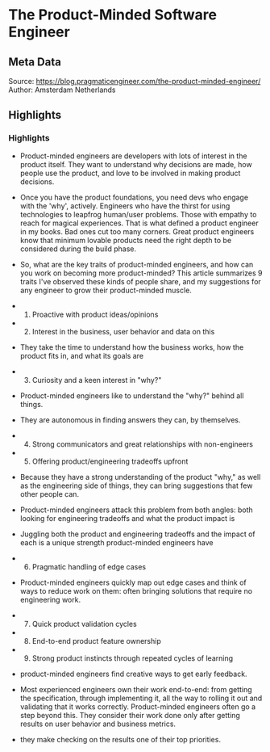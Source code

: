 # The Product-Minded Software Engineer

## Meta Data

Source:  https://blog.pragmaticengineer.com/the-product-minded-engineer/ 
Author: Amsterdam Netherlands

## Highlights

### Highlights

- Product-minded engineers are developers with lots of interest in the product itself. They want to understand why decisions are made, how people use the product, and love to be involved in making product decisions.
- Once you have the product foundations, you need devs who engage with the 'why', actively. Engineers who have the thirst for using technologies to leapfrog human/user problems. Those with empathy to reach for magical experiences. That is what defined a product engineer in my books. Bad ones cut too many corners. Great product engineers know that minimum lovable products need the right depth to be considered during the build phase.
- So, what are the key traits of product-minded engineers, and how can you work on becoming more product-minded? This article summarizes 9 traits I've observed these kinds of people share, and my suggestions for any engineer to grow their product-minded muscle.
- 1. Proactive with product ideas/opinions
- 2. Interest in the business, user behavior and data on this
- They take the time to understand how the business works, how the product fits in, and what its goals are
- 3. Curiosity and a keen interest in "why?"
- Product-minded engineers like to understand the "why?" behind all things.
- They are autonomous in finding answers they can, by themselves.
- 4. Strong communicators and great relationships with non-engineers
  
- 5. Offering product/engineering tradeoffs upfront
- Because they have a strong understanding of the product "why," as well as the engineering side of things, they can bring suggestions that few other people can.
- Product-minded engineers attack this problem from both angles: both looking for engineering tradeoffs and what the product impact is
- Juggling both the product and engineering tradeoffs and the impact of each is a unique strength product-minded engineers have
- 6. Pragmatic handling of edge cases
- Product-minded engineers quickly map out edge cases and think of ways to reduce work on them: often bringing solutions that require no engineering work.
- 7. Quick product validation cycles
- 8. End-to-end product feature ownership
- 9. Strong product instincts through repeated cycles of learning
- product-minded engineers find creative ways to get early feedback.
- Most experienced engineers own their work end-to-end: from getting the specification, through implementing it, all the way to rolling it out and validating that it works correctly. Product-minded engineers often go a step beyond this.
  They consider their work done only after getting results on user behavior and business metrics.
- they make checking on the results one of their top priorities.
